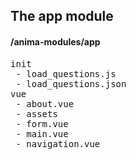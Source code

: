 ## The app module
#### /anima-modules/app
<pre>
init
 - load_questions.js
 - load_questions.json
vue
 - about.vue
 - assets
 - form.vue
 - main.vue
 - navigation.vue
</pre>

